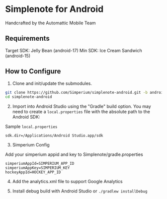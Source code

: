 # Simplenote for Android

Handcrafted by the Automattic Mobile Team

## Requirements

Target SDK: Jelly Bean (android-17)
Min SDK: Ice Cream Sandwich (android-15)

## How to Configure

1) Clone and init/update the submodules.

```bash
git clone https://github.com/Simperium/simplenote-android.git -b android-studio
cd simplenote-android
```

2) Import into Android Studio using the "Gradle" build option. You may need to create a `local.properties` file with the absolute path to the Android SDK:

Sample `local.properties`
```
sdk.dir=/Applications/Android Studio.app/sdk
```

3) Simperium Config

Add your simperium appid and key to Simplenote/gradle.properties

```
simperiumAppId=SIMPERIUM_APP_ID
simperiumAppKey=SIMPERIUM_KEY
hockeyAppId=HOCKEY_APP_ID
```

4) Add the analytics.xml file to support Google Analytics

5) Install debug build with Android Studio or `./gradlew installDebug`

